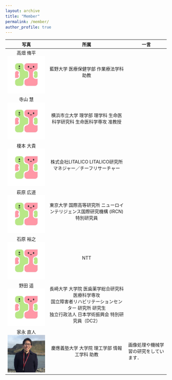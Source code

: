 ```yaml
---
layout: archive
title: "Member"
permalink: /member/
author_profile: true
---
```


| 写真 | 所属 | 一言 |
| :----: | :----: | ---- |
| 高畑 脩平<br><img src="../images/logo.jpg" title="Shuhei Takahata" width="300"> | 藍野大学 医療保健学部 作業療法学科 助教 |  |
| 寺山 慧<br><img src="../images/logo.jpg" title="Kei Terayama" width="300"> | 横浜市立大学 理学部 理学科 生命医科学研究科 生命医科学専攻 准教授 |  |
| 榎本 大貴<br><img src="../images/logo.jpg" title="Daiki Enomoto" width="300"> | 株式会社LITALICO LITALICO研究所 マネジャー／チーフリサーチャー |  |
| 萩原 広道<br><img src="../images/logo.jpg" title="Hiromishi Hagihara" width="300"> | 東京大学 国際高等研究所 ニューロインテリジェンス国際研究機構 (IRCN) 特別研究員 |  |
| 石原 裕之<br><img src="../images/logo.jpg" title="Hiroyuki Ishihara" width="300"> | NTT |  |
| 野田 遥<br><img src="../images/logo.jpg" title="Haruka Noda" width="300"> | 長崎大学 大学院 医歯薬学総合研究科 医療科学専攻<br>国立障害者リハビリテーションセンター 研究所 研究生<br>独立行政法人 日本学術振興会 特別研究員（DC2） |  |
| 家永 直人<br><img src="../images/naotoienaga_icon.jpg" title="Naoto Ienaga" width="300"> | 慶應義塾大学 大学院 理工学部 情報工学科 助教 | 画像処理や機械学習の研究をしています． |
